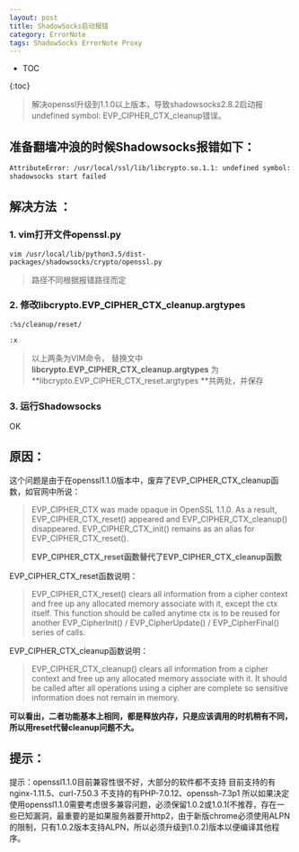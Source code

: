 ```yaml
---
layout: post
title: ShadowSocks启动报错
category: ErrorNote
tags: ShadowSocks ErrorNote Proxy
---
```



* TOC 

{:toc}

> 解决openssl升级到1.1.0以上版本，导致shadowsocks2.8.2启动报undefined symbol: EVP_CIPHER_CTX_cleanup错误。





## 准备翻墙冲浪的时候Shadowsocks报错如下：

```bash
AttributeError: /usr/local/ssl/lib/libcrypto.so.1.1: undefined symbol: EVP_CIPHER_CTX_cleanup
shadowsocks start failed
```

## 解决方法 ：

### 1. vim打开文件openssl.py

`vim /usr/local/lib/python3.5/dist-packages/shadowsocks/crypto/openssl.py `

> 路径不同根据报错路径而定

### 2. 修改libcrypto.EVP_CIPHER_CTX_cleanup.argtypes 

`:%s/cleanup/reset/`

`:x`

> 以上两条为VIM命令， 替换文中**libcrypto.EVP_CIPHER_CTX_cleanup.argtypes** 为**libcrypto.EVP_CIPHER_CTX_reset.argtypes **共两处，并保存

### 3. 运行Shadowsocks

OK

## 原因： 

这个问题是由于在openssl1.1.0版本中，废弃了EVP_CIPHER_CTX_cleanup函数，如官网中所说：

> EVP_CIPHER_CTX was made opaque in OpenSSL 1.1.0. As a result, EVP_CIPHER_CTX_reset() appeared and EVP_CIPHER_CTX_cleanup() disappeared. EVP_CIPHER_CTX_init() remains as an alias for EVP_CIPHER_CTX_reset().
> 
> **EVP_CIPHER_CTX_reset函数替代了EVP_CIPHER_CTX_cleanup函数**

EVP_CIPHER_CTX_reset函数说明：

> EVP_CIPHER_CTX_reset() clears all information from a cipher context and free up any allocated memory associate with it, except the ctx itself. This function should be called anytime ctx is to be reused for another EVP_CipherInit() / EVP_CipherUpdate() / EVP_CipherFinal() series of calls.

EVP_CIPHER_CTX_cleanup函数说明：

> EVP_CIPHER_CTX_cleanup() clears all information from a cipher context and free up any allocated memory associate with it. It should be called after all operations using a cipher are complete so sensitive information does not remain in memory.

**可以看出，二者功能基本上相同，都是释放内存，只是应该调用的时机稍有不同，所以用reset代替cleanup问题不大。**

## 提示：

提示：openssl1.1.0目前兼容性很不好，大部分的软件都不支持
目前支持的有nginx-1.11.5、curl-7.50.3
不支持的有PHP-7.0.12、openssh-7.3p1
所以如果决定使用openssl1.1.0需要考虑很多兼容问题，必须保留1.0.2或1.0.1(不推荐，存在一些已知漏洞，最重要的是如果服务器要开http2，由于新版chrome必须使用ALPN的限制，只有1.0.2版本支持ALPN，所以必须升级到1.0.2)版本以便编译其他程序。
